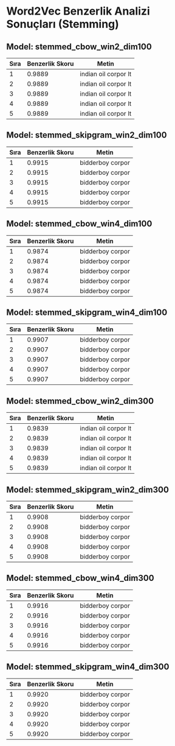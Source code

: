 # Word2Vec Benzerlik Analizi Sonuçları (Stemming)

## Model: stemmed_cbow_win2_dim100

| Sıra | Benzerlik Skoru | Metin |
|------|-----------------|-------|
| 1 | 0.9889 | indian oil corpor lt |
| 2 | 0.9889 | indian oil corpor lt |
| 3 | 0.9889 | indian oil corpor lt |
| 4 | 0.9889 | indian oil corpor lt |
| 5 | 0.9889 | indian oil corpor lt |

## Model: stemmed_skipgram_win2_dim100

| Sıra | Benzerlik Skoru | Metin |
|------|-----------------|-------|
| 1 | 0.9915 | bidderboy corpor |
| 2 | 0.9915 | bidderboy corpor |
| 3 | 0.9915 | bidderboy corpor |
| 4 | 0.9915 | bidderboy corpor |
| 5 | 0.9915 | bidderboy corpor |

## Model: stemmed_cbow_win4_dim100

| Sıra | Benzerlik Skoru | Metin |
|------|-----------------|-------|
| 1 | 0.9874 | bidderboy corpor |
| 2 | 0.9874 | bidderboy corpor |
| 3 | 0.9874 | bidderboy corpor |
| 4 | 0.9874 | bidderboy corpor |
| 5 | 0.9874 | bidderboy corpor |

## Model: stemmed_skipgram_win4_dim100

| Sıra | Benzerlik Skoru | Metin |
|------|-----------------|-------|
| 1 | 0.9907 | bidderboy corpor |
| 2 | 0.9907 | bidderboy corpor |
| 3 | 0.9907 | bidderboy corpor |
| 4 | 0.9907 | bidderboy corpor |
| 5 | 0.9907 | bidderboy corpor |

## Model: stemmed_cbow_win2_dim300

| Sıra | Benzerlik Skoru | Metin |
|------|-----------------|-------|
| 1 | 0.9839 | indian oil corpor lt |
| 2 | 0.9839 | indian oil corpor lt |
| 3 | 0.9839 | indian oil corpor lt |
| 4 | 0.9839 | indian oil corpor lt |
| 5 | 0.9839 | indian oil corpor lt |

## Model: stemmed_skipgram_win2_dim300

| Sıra | Benzerlik Skoru | Metin |
|------|-----------------|-------|
| 1 | 0.9908 | bidderboy corpor |
| 2 | 0.9908 | bidderboy corpor |
| 3 | 0.9908 | bidderboy corpor |
| 4 | 0.9908 | bidderboy corpor |
| 5 | 0.9908 | bidderboy corpor |

## Model: stemmed_cbow_win4_dim300

| Sıra | Benzerlik Skoru | Metin |
|------|-----------------|-------|
| 1 | 0.9916 | bidderboy corpor |
| 2 | 0.9916 | bidderboy corpor |
| 3 | 0.9916 | bidderboy corpor |
| 4 | 0.9916 | bidderboy corpor |
| 5 | 0.9916 | bidderboy corpor |

## Model: stemmed_skipgram_win4_dim300

| Sıra | Benzerlik Skoru | Metin |
|------|-----------------|-------|
| 1 | 0.9920 | bidderboy corpor |
| 2 | 0.9920 | bidderboy corpor |
| 3 | 0.9920 | bidderboy corpor |
| 4 | 0.9920 | bidderboy corpor |
| 5 | 0.9920 | bidderboy corpor |
